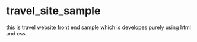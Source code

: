 # travel_site_sample

this is travel website front end sample which is developes purely using html and css.
